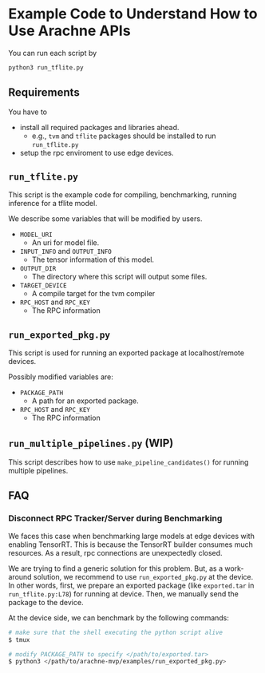 # Example Code to Understand How to Use Arachne APIs

You can run each script by

```sh
python3 run_tflite.py
```

## Requirements

You have to
* install all required packages and libraries ahead.
    * e.g., `tvm` and `tflite` packages should be installed to run `run_tflite.py`
* setup the rpc enviroment to use edge devices.

## `run_tflite.py`

This script is the example code for compiling, benchmarking, running inference for a tflite model.

We describe some variables that will be modified by users.
* `MODEL_URI`
    * An uri for model file.
* `INPUT_INFO` and `OUTPUT_INFO`
    * The tensor information of this model.
* `OUTPUT_DIR`
    * The directory where this script will output some files.
* `TARGET_DEVICE`
    * A compile target for the tvm compiler
* `RPC_HOST` and `RPC_KEY`
    * The RPC information

## `run_exported_pkg.py`

This script is used for running an exported package at localhost/remote devices.

Possibly modified variables are:
* `PACKAGE_PATH`
    * A path for an exported package.
* `RPC_HOST` and `RPC_KEY`
    * The RPC information

## `run_multiple_pipelines.py` (WIP)

This script describes how to use `make_pipeline_candidates()` for running multiple pipelines.

## FAQ

### Disconnect RPC Tracker/Server during Benchmarking

We faces this case when benchmarking large models at edge devices with enabling TensorRT.
This is because the TensorRT builder consumes much resources.
As a result, rpc connections are unexpectedly closed.

We are trying to find a generic solution for this problem.
But, as a work-around solution, we recommend to use `run_exported_pkg.py` at the device.
In other words, first, we prepare an exported package (like `exported.tar` in `run_tflite.py:L78`) for running at device.
Then, we manually send the package to the device.

At the device side, we can benchmark by the following commands:
```sh
# make sure that the shell executing the python script alive
$ tmux

# modify PACKAGE_PATH to specify </path/to/exported.tar>
$ python3 </path/to/arachne-mvp/examples/run_exported_pkg.py>
```
